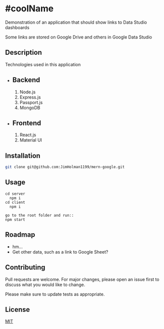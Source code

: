 # #coolName

Demonstration of an application that should show links to Data Studio dashboards

Some links are stored on Google Drive and others in Google Data Studio

## Description
Technologies used in this application
* ## Backend
  1. Node.js
  2. Express.js
  3. Passport.js
  4. MongoDB
  
* ## Frontend
  1. React.js
  2. Material UI


## Installation


```bash
git clone git@github.com:JimHolman1199/mern-google.git
```

## Usage

```
cd server
  npm i 
cd client 
  npm i

go to the root folder and run:: 
npm start
```

## Roadmap
- hm...
- Get other data, such as a link to Google Sheet?
## Contributing
Pull requests are welcome. For major changes, please open an issue first to discuss what you would like to change.

Please make sure to update tests as appropriate.

## License
[MIT](https://choosealicense.com/licenses/mit/)